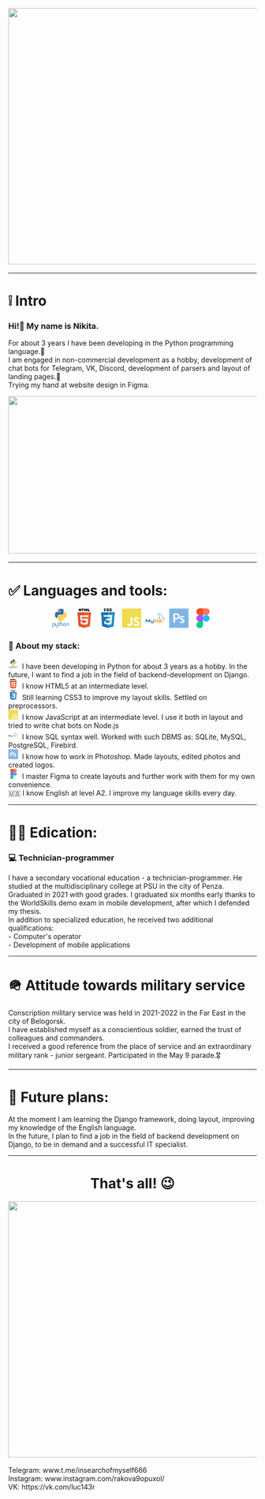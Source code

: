 <!--
**Luc143r/Luc143r** is a ✨ _special_ ✨ repository because its `README.md` (this file) appears on your GitHub profile.

Here are some ideas to get you started:

- 🔭 I’m currently working on ...
- 🌱 I’m currently learning ...
- 👯 I’m looking to collaborate on ...
- 🤔 I’m looking for help with ...
- 💬 Ask me about ...
- 📫 How to reach me: ...
- 😄 Pronouns: ...
- ⚡ Fun fact: ...
-->

<div id="header" align="center">
  <img src="https://media.giphy.com/media/qgQUggAC3Pfv687qPC/giphy.gif" width="900" height="520"/>
</div>

<hr>

<h1> ❕ Intro</h1>

<h3>Hi!👋 My name is Nikita.</h3>
<p>
    For about 3 years I have been developing in the Python programming language.🐍 <br>I am engaged in non-commercial development as a hobby, development of     chat   bots for Telegram, VK, Discord, development of parsers and layout of landing pages.📜 <br>Trying my hand at website design in Figma.
</p>

<div>
  <img src="https://media.giphy.com/media/MdA16VIoXKKxNE8Stk/giphy.gif" width="600" height="320"/>
</div>

<hr>

<h1> ✅ Languages and tools: </h1>

<div align="center">
  <img src="https://github.com/devicons/devicon/blob/master/icons/python/python-original-wordmark.svg" title="Python" alt="Python" width="40" height="40"/>&nbsp;
  <img src="https://github.com/devicons/devicon/blob/master/icons/html5/html5-original-wordmark.svg" title="HTML" alt="HTML" width="40" height="40"/>&nbsp;
  <img src="https://github.com/devicons/devicon/blob/master/icons/css3/css3-original-wordmark.svg" title="CSS" alt="CSS" width="40" height="40"/>&nbsp;
  <img src="https://github.com/devicons/devicon/blob/master/icons/javascript/javascript-plain.svg" title="JavaScript" alt="JavaScript" width="40"     height="40"/>&nbsp;
  <img src="https://github.com/devicons/devicon/blob/master/icons/mysql/mysql-original-wordmark.svg" title="SQL" alt="SQL" width="40" height="40"/>&nbsp;
  <img src="https://github.com/devicons/devicon/blob/master/icons/photoshop/photoshop-plain.svg" title="PS" alt="PS" width="40" height="40"/>&nbsp;
  <img src="https://github.com/devicons/devicon/blob/master/icons/figma/figma-original.svg" title="Figma" alt="Figma" width="40" height="40"/>&nbsp;
</div>

<h3> 📌 About my stack: </h3>

<p>
  <img src="https://github.com/devicons/devicon/blob/master/icons/python/python-original-wordmark.svg" title="Python" alt="Python" width="20" height="20"/>&nbsp; I have been developing in Python for about 3 years as a hobby. In the future, I want to find a job in the field of backend-development on Django.<br>
  <img src="https://github.com/devicons/devicon/blob/master/icons/html5/html5-original-wordmark.svg" title="HTML" alt="HTML" width="20" height="20"/>&nbsp; I know HTML5 at an intermediate level.<br>
  <img src="https://github.com/devicons/devicon/blob/master/icons/css3/css3-original-wordmark.svg" title="CSS" alt="CSS" width="20" height="20"/>&nbsp; Still learning CSS3 to improve my layout skills. Settled on preprocessors.<br>
  <img src="https://github.com/devicons/devicon/blob/master/icons/javascript/javascript-plain.svg" title="JavaScript" alt="JavaScript" width="20"     height="20"/>&nbsp; I know JavaScript at an intermediate level. I use it both in layout and tried to write chat bots on Node.js<br>
  <img src="https://github.com/devicons/devicon/blob/master/icons/mysql/mysql-original-wordmark.svg" title="SQL" alt="SQL" width="20" height="20"/>&nbsp; I know SQL syntax well. Worked with such DBMS as: SQLite, MySQL, PostgreSQL, Firebird.<br>
  <img src="https://github.com/devicons/devicon/blob/master/icons/photoshop/photoshop-plain.svg" title="PS" alt="PS" width="20" height="20"/>&nbsp; I know how to work in Photoshop. Made layouts, edited photos and created logos.<br>
  <img src="https://github.com/devicons/devicon/blob/master/icons/figma/figma-original.svg" title="Figma" alt="Figma" width="20" height="20"/>&nbsp; I master Figma to create layouts and further work with them for my own convenience.<br>
  🇺🇸  I know English at level A2. I improve my language skills every day.
</p>

<hr>

<h1> 👨‍🎓 Edication: </h1>

<h3> 💻 Technician-programmer </h3>

<p>
  I have a secondary vocational education - a technician-programmer. He studied at the multidisciplinary college at PSU in the city of Penza.<br>Graduated in 2021 with good grades.
I graduated six months early thanks to the WorldSkills demo exam in mobile development, after which I defended my thesis.
<br>In addition to specialized education, he received two additional qualifications:
<br>- Computer's operator
<br>- Development of mobile applications
</p>

<hr>

<h1> 🪖 Attitude towards military service</h1>

<p>
  Conscription military service was held in 2021-2022 in the Far East in the city of Belogorsk.<br>I have established myself as a conscientious soldier, earned the trust of colleagues and commanders.<br>I received a good reference from the place of service and an extraordinary military rank - junior sergeant. Participated in the May 9 parade.🎖️
</p>

<hr>

<h1> 🎴 Future plans: </h1>

<p>
  At the moment I am learning the Django framework, doing layout, improving my knowledge of the English language.<br>In the future, I plan to find a job in the field of backend development on Django, to be in demand and a successful IT specialist.
</p>

<hr>

<h1 align="center">That's all! 😉 </h1>

<div align="center">
  <img src="https://media.giphy.com/media/QHE5gWI0QjqF2/giphy.gif" width="900" height="520"/>
</div>
<p>Telegram: www.t.me/insearchofmyself666 <br>Instagram: www.instagram.com/rakova9opuxol/ <br>VK: https://vk.com/luc143r</p>
